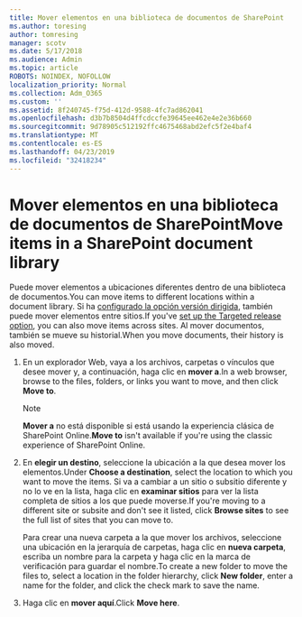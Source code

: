 ```yaml
---
title: Mover elementos en una biblioteca de documentos de SharePoint
ms.author: toresing
author: tomresing
manager: scotv
ms.date: 5/17/2018
ms.audience: Admin
ms.topic: article
ROBOTS: NOINDEX, NOFOLLOW
localization_priority: Normal
ms.collection: Adm_O365
ms.custom: ''
ms.assetid: 8f240745-f75d-412d-9588-4fc7ad862041
ms.openlocfilehash: d3b7b8504d4ffcdccfe39645ee462e4e2e36b660
ms.sourcegitcommit: 9d78905c512192ffc4675468abd2efc5f2e4baf4
ms.translationtype: MT
ms.contentlocale: es-ES
ms.lasthandoff: 04/23/2019
ms.locfileid: "32418234"
---
```

# <a name="move-items-in-a-sharepoint-document-library"></a><span data-ttu-id="2ca37-102">Mover elementos en una biblioteca de documentos de SharePoint</span><span class="sxs-lookup"><span data-stu-id="2ca37-102">Move items in a SharePoint document library</span></span>

<span data-ttu-id="2ca37-103">Puede mover elementos a ubicaciones diferentes dentro de una biblioteca de documentos.</span><span class="sxs-lookup"><span data-stu-id="2ca37-103">You can move items to different locations within a document library.</span></span> <span data-ttu-id="2ca37-104">Si ha [configurado la opción versión dirigida](https://go.microsoft.com/fwlink/?linkid=622980), también puede mover elementos entre sitios.</span><span class="sxs-lookup"><span data-stu-id="2ca37-104">If you've [set up the Targeted release option](https://go.microsoft.com/fwlink/?linkid=622980), you can also move items across sites.</span></span> <span data-ttu-id="2ca37-105">Al mover documentos, también se mueve su historial.</span><span class="sxs-lookup"><span data-stu-id="2ca37-105">When you move documents, their history is also moved.</span></span>
  
1. <span data-ttu-id="2ca37-106">En un explorador Web, vaya a los archivos, carpetas o vínculos que desee mover y, a continuación, haga clic en **mover a**.</span><span class="sxs-lookup"><span data-stu-id="2ca37-106">In a web browser, browse to the files, folders, or links you want to move, and then click **Move to**.</span></span>
    
    > [!NOTE]
    > <span data-ttu-id="2ca37-107">**Mover a** no está disponible si está usando la experiencia clásica de SharePoint Online.</span><span class="sxs-lookup"><span data-stu-id="2ca37-107">**Move to** isn't available if you're using the classic experience of SharePoint Online.</span></span> 
  
2. <span data-ttu-id="2ca37-108">En **elegir un destino**, seleccione la ubicación a la que desea mover los elementos.</span><span class="sxs-lookup"><span data-stu-id="2ca37-108">Under **Choose a destination**, select the location to which you want to move the items.</span></span> <span data-ttu-id="2ca37-109">Si va a cambiar a un sitio o subsitio diferente y no lo ve en la lista, haga clic en **examinar sitios** para ver la lista completa de sitios a los que puede moverse.</span><span class="sxs-lookup"><span data-stu-id="2ca37-109">If you're moving to a different site or subsite and don't see it listed, click **Browse sites** to see the full list of sites that you can move to.</span></span> 
    
    <span data-ttu-id="2ca37-110">Para crear una nueva carpeta a la que mover los archivos, seleccione una ubicación en la jerarquía de carpetas, haga clic en **nueva carpeta**, escriba un nombre para la carpeta y haga clic en la marca de verificación para guardar el nombre.</span><span class="sxs-lookup"><span data-stu-id="2ca37-110">To create a new folder to move the files to, select a location in the folder hierarchy, click **New folder**, enter a name for the folder, and click the check mark to save the name.</span></span>
    
3. <span data-ttu-id="2ca37-111">Haga clic en **mover aquí**.</span><span class="sxs-lookup"><span data-stu-id="2ca37-111">Click **Move here**.</span></span>
    

